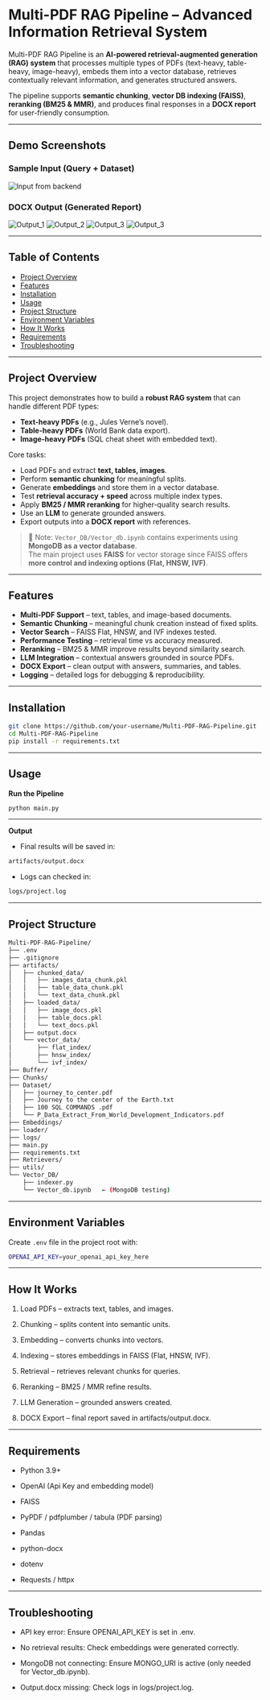 # Multi-PDF RAG Pipeline – Advanced Information Retrieval System  

Multi-PDF RAG Pipeline is an **AI-powered retrieval-augmented generation (RAG) system** that processes multiple types of PDFs (text-heavy, table-heavy, image-heavy), embeds them into a vector database, retrieves contextually relevant information, and generates structured answers.  

The pipeline supports **semantic chunking**, **vector DB indexing (FAISS)**, **reranking (BM25 & MMR)**, and produces final responses in a **DOCX report** for user-friendly consumption.  

---

## Demo Screenshots  

### Sample Input (Query + Dataset)  
![Input from backend](assets/pic_1.jpg)  

### DOCX Output (Generated Report)  
![Output_1](assets/pic_2.png)
![Output_2](assets/pic_3.png)
![Output_3](assets/pic_4.png)
![Output_3](assets/pic_5.png)

---

## Table of Contents  
- [Project Overview](#project-overview)  
- [Features](#features)  
- [Installation](#installation)  
- [Usage](#usage)  
- [Project Structure](#project-structure)  
- [Environment Variables](#environment-variables)  
- [How It Works](#how-it-works)   
- [Requirements](#requirements)  
- [Troubleshooting](#troubleshooting)  

---

## Project Overview  

This project demonstrates how to build a **robust RAG system** that can handle different PDF types:  

- **Text-heavy PDFs** (e.g., Jules Verne’s novel).  
- **Table-heavy PDFs** (World Bank data export).  
- **Image-heavy PDFs** (SQL cheat sheet with embedded text).  

Core tasks:  
- Load PDFs and extract **text, tables, images**.  
- Perform **semantic chunking** for meaningful splits.  
- Generate **embeddings** and store them in a vector database.  
- Test **retrieval accuracy + speed** across multiple index types.  
- Apply **BM25 / MMR reranking** for higher-quality search results.  
- Use an **LLM** to generate grounded answers.  
- Export outputs into a **DOCX report** with references.  

> 🔹 Note: `Vector_DB/Vector_db.ipynb` contains experiments using **MongoDB as a vector database**.  
> The main project uses **FAISS** for vector storage since FAISS offers **more control and indexing options (Flat, HNSW, IVF)**.  

---

## Features  

-  **Multi-PDF Support** – text, tables, and image-based documents.  
-  **Semantic Chunking** – meaningful chunk creation instead of fixed splits.  
-  **Vector Search** – FAISS Flat, HNSW, and IVF indexes tested.  
-  **Performance Testing** – retrieval time vs accuracy measured.  
-  **Reranking** – BM25 & MMR improve results beyond similarity search.  
-  **LLM Integration** – contextual answers grounded in source PDFs.  
-  **DOCX Export** – clean output with answers, summaries, and tables.  
-  **Logging** – detailed logs for debugging & reproducibility.  

---

## Installation  

```bash
git clone https://github.com/your-username/Multi-PDF-RAG-Pipeline.git
cd Multi-PDF-RAG-Pipeline
pip install -r requirements.txt
```
---

## Usage

**Run the Pipeline**

```bash
python main.py
```
---

**Output**

*   Final results will be saved in:

```bash
artifacts/output.docx
```

*   Logs can checked in:

```bash
logs/project.log
```
---

## Project Structure  

```bash
Multi-PDF-RAG-Pipeline/
├── .env
├── .gitignore
├── artifacts/
│   ├── chunked_data/
│   │   ├── images_data_chunk.pkl
│   │   ├── table_data_chunk.pkl
│   │   └── text_data_chunk.pkl
│   ├── loaded_data/
│   │   ├── image_docs.pkl
│   │   ├── table_docs.pkl
│   │   └── text_docs.pkl
│   ├── output.docx
│   └── vector_data/
│       ├── flat_index/
│       ├── hnsw_index/
│       └── ivf_index/
├── Buffer/
├── Chunks/
├── Dataset/
│   ├── journey_to_center.pdf
│   ├── Journey to the center of the Earth.txt
│   ├── 100 SQL COMMANDS .pdf
│   └── P_Data_Extract_From_World_Development_Indicators.pdf
├── Embeddings/
├── loader/
├── logs/
├── main.py
├── requirements.txt
├── Retrievers/
├── utils/
└── Vector_DB/
    ├── indexer.py
    └── Vector_db.ipynb   ← (MongoDB testing)
```

---

## Environment Variables

Create `.env` file in the project root with:

```bash
OPENAI_API_KEY=your_openai_api_key_here
```
---

## How It Works

1.  Load PDFs – extracts text, tables, and images.

2.  Chunking – splits content into semantic units.

3.  Embedding – converts chunks into vectors.

4.  Indexing – stores embeddings in FAISS (Flat, HNSW, IVF).

5.  Retrieval – retrieves relevant chunks for queries.

6.  Reranking – BM25 / MMR refine results.

7.  LLM Generation – grounded answers created.

8.  DOCX Export – final report saved in artifacts/output.docx.

---

## Requirements

*   Python 3.9+

*   OpenAI (Api Key and embedding model)

*   FAISS

*   PyPDF / pdfplumber / tabula (PDF parsing)

*   Pandas

*   python-docx

*   dotenv

*   Requests / httpx

---

## Troubleshooting

*   API key error: Ensure OPENAI_API_KEY is set in .env.

*   No retrieval results: Check embeddings were generated correctly.

*   MongoDB not connecting: Ensure MONGO_URI is active (only needed for Vector_db.ipynb).

*   Output.docx missing: Check logs in logs/project.log.